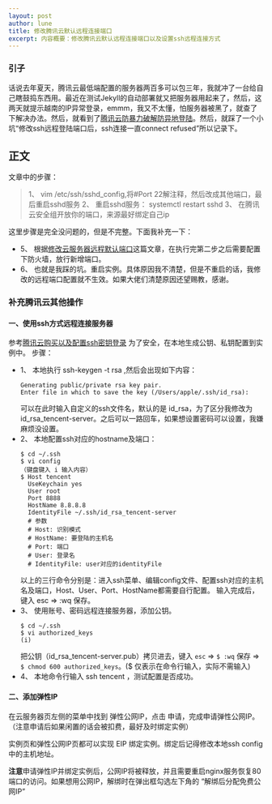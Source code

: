 ```yaml
---
layout: post
author: lune
title: 修改腾讯云默认远程连接端口
excerpt: 内容概要：修改腾讯云默认远程连接端口以及设置ssh远程连接方式
---
```

### 引子
话说去年夏天，腾讯云最低端配置的服务器两百多可以包三年，我就冲了一台给自己瞎鼓捣东西用。最近在测试Jekyll的自动部署就又把服务器用起来了，然后，这两天就提示越南的IP异常登录，emmm，我又不太懂，怕服务器被黑了，就查了下解决办法。然后，就看到了[腾讯云防暴力破解防异地登陆](https://www.cnblogs.com/lurenjia1994/p/9484628.html)。然后，就踩了一个小坑“修改ssh远程登陆端口后，ssh连接一直connect refused”所以记录下。

## 正文
文章中的步骤：
> 1、 vim  /etc/ssh/sshd_config,将#Port 22解注释，然后改成其他端口，最后重启sshd服务
> 2、 重启sshd服务： systemctl restart sshd
> 3、 在腾讯云安全组开放你的端口，来源最好绑定自己ip

这里步骤是完全没问题的，但是不完整。下面我补充一下：

- 5、 根据[修改云服务器远程默认端口](https://cloud.tencent.com/document/product/213/42838#ModifyLinuxCVMPort)这篇文章，在执行完第二步之后需要配置下防火墙，放行新增端口。
- 6、 也就是我踩的坑。重启实例。具体原因我不清楚，但是不重启的话，我修改的远程端口配置就不生效。如果大佬们清楚原因还望赐教，感谢。

### 补充腾讯云其他操作
#### 一、使用ssh方式远程连接服务器
参考[腾讯云购买以及配置ssh密钥登录](https://blog.csdn.net/ouzuosong/article/details/52225087)
为了安全，在本地生成公钥、私钥配置到实例中。
步骤：
- 1、 本地执行 ssh-keygen -t rsa ,然后会出现如下内容：
  ```
  Generating public/private rsa key pair.
  Enter file in which to save the key (/Users/apple/.ssh/id_rsa): 
  ```
  可以在此时输入自定义的ssh文件名，默认的是 id_rsa，为了区分我修改为 id_rsa_tencent-server。之后可以一路回车，如果想设置密码可以设置，我嫌麻烦没设置。
- 2、 本地配置ssh对应的hostname及端口：
  ```
  $ cd ~/.ssh
  $ vi config 
  （键盘键入 i 输入内容）
  $ Host tencent
    UseKeychain yes
    User root
    Port 8888
    HostName 8.8.8.8
    IdentityFile ~/.ssh/id_rsa_tencent-server
    # 参数
    # Host: 识别模式
    # HostName: 要登陆的主机名
    # Port: 端口
    # User: 登录名
    # IdentityFile: user对应的identityFile
  ```
  以上的三行命令分别是：进入ssh菜单、编辑config文件、配置ssh对应的主机名及端口，Host、User、Port、HostName都需要自行配置。
  输入完成后，键入 esc => :wq 保存。
- 3、 使用账号、密码远程连接服务器，添加公钥。
  ```
  $ cd ~/.ssh
  $ vi authorized_keys
  (i)
  ```
  把公钥（id_rsa_tencent-server.pub）拷贝进去，键入 `esc` => `$ :wq` 保存 => `$ chmod 600 authorized_keys`。($ 仅表示在命令行输入，实际不需输入)
- 4、 本地命令行输入 ssh tencent ，测试配置是否成功。


#### 二、添加弹性IP
在云服务器页左侧的菜单中找到 弹性公网IP，点击 申请，完成申请弹性公网IP。（注意申请后如果闲置的话会被扣费，最好及时绑定实例）

实例页和弹性公网IP页都可以实现 EIP 绑定实例。绑定后记得修改本地ssh config 中的主机地址。

**注意**申请弹性IP并绑定实例后，公网IP将被释放，并且需要重启nginx服务恢复80端口的访问。如果想用公网IP，解绑时在弹出框勾选左下角的 “解绑后分配免费公网IP”